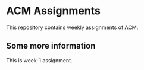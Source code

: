 # ACM Assignments
This repository contains weekly assignments of ACM.
## Some more information
This is week-1 assignment.
